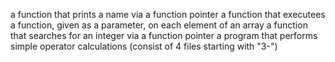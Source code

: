 a function that prints a name via a function pointer
a function that executees a function, given as a parameter, on each element of an array
a function that searches for an integer via a function pointer
a program that performs simple operator calculations (consist of 4 files starting with "3-")
